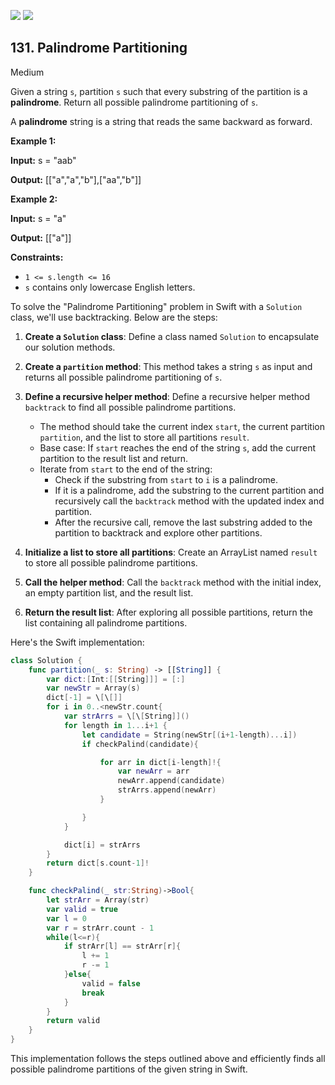 [![](https://img.shields.io/github/stars/javadev/LeetCode-in-All?label=Stars&style=flat-square)](https://github.com/javadev/LeetCode-in-All)
[![](https://img.shields.io/github/forks/javadev/LeetCode-in-All?label=Fork%20me%20on%20GitHub%20&style=flat-square)](https://github.com/javadev/LeetCode-in-All/fork)

## 131\. Palindrome Partitioning

Medium

Given a string `s`, partition `s` such that every substring of the partition is a **palindrome**. Return all possible palindrome partitioning of `s`.

A **palindrome** string is a string that reads the same backward as forward.

**Example 1:**

**Input:** s = "aab"

**Output:** [["a","a","b"],["aa","b"]] 

**Example 2:**

**Input:** s = "a"

**Output:** [["a"]] 

**Constraints:**

*   `1 <= s.length <= 16`
*   `s` contains only lowercase English letters.

To solve the "Palindrome Partitioning" problem in Swift with a `Solution` class, we'll use backtracking. Below are the steps:

1. **Create a `Solution` class**: Define a class named `Solution` to encapsulate our solution methods.

2. **Create a `partition` method**: This method takes a string `s` as input and returns all possible palindrome partitioning of `s`.

3. **Define a recursive helper method**: Define a recursive helper method `backtrack` to find all possible palindrome partitions.
   - The method should take the current index `start`, the current partition `partition`, and the list to store all partitions `result`.
   - Base case: If `start` reaches the end of the string `s`, add the current partition to the result list and return.
   - Iterate from `start` to the end of the string:
     - Check if the substring from `start` to `i` is a palindrome.
     - If it is a palindrome, add the substring to the current partition and recursively call the `backtrack` method with the updated index and partition.
     - After the recursive call, remove the last substring added to the partition to backtrack and explore other partitions.

4. **Initialize a list to store all partitions**: Create an ArrayList named `result` to store all possible palindrome partitions.

5. **Call the helper method**: Call the `backtrack` method with the initial index, an empty partition list, and the result list.

6. **Return the result list**: After exploring all possible partitions, return the list containing all palindrome partitions.

Here's the Swift implementation:

```swift
class Solution {
    func partition(_ s: String) -> [[String]] {
        var dict:[Int:[[String]]] = [:]
        var newStr = Array(s)
        dict[-1] = \[\[]]
        for i in 0..<newStr.count{
            var strArrs = \[\[String]]()
            for length in 1...i+1 {
                let candidate = String(newStr[(i+1-length)...i])
                if checkPalind(candidate){

                    for arr in dict[i-length]!{
                        var newArr = arr
                        newArr.append(candidate)
                        strArrs.append(newArr)
                    }

                }
            }

            dict[i] = strArrs
        }
        return dict[s.count-1]!
    }

    func checkPalind(_ str:String)->Bool{
        let strArr = Array(str)
        var valid = true
        var l = 0
        var r = strArr.count - 1
        while(l<=r){
            if strArr[l] == strArr[r]{
                l += 1
                r -= 1
            }else{
                valid = false
                break
            }
        }
        return valid
    }
}
```

This implementation follows the steps outlined above and efficiently finds all possible palindrome partitions of the given string in Swift.